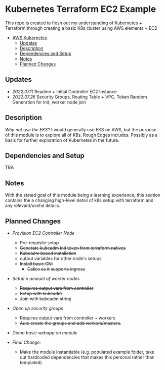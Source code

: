 # Kubernetes Terraform EC2 Example

This repo is created to flesh out my understanding of Kubernetes + Terraform through creating a basic K8s cluster using AWS elements + EC2

<!-- TOC -->

- [AWS Kubernetes](#aws-kubernetes)
  - [Updates](#updates)
  - [Description](#description)
  - [Dependencies and Setup](#dependencies-and-setup)
  - [Notes](#notes)
  - [Planned Changes](#planned-changes)

<!-- /TOC -->

## Updates

- *2022.07.11* Readme + Initial Controller EC2 Instance
- *2022.07.26* Security Groups, Routing Table + VPC, Token Random Generation for Init, worker node join

## Description

*Why not use the EKS?*
I would generally use EKS on AWS, but the purpose of this module is to explore all of K8s, Rough Edges includes. Possibly as a basis for further exploration of Kubernetes in the future.

## Dependencies and Setup

TBA

## Notes

With the stated goal of this module being a learning experience, this section contains the a changing high-level detail of k8s setup with terraform and any relevant/useful details.

## Planned Changes

- *Provision EC2 Controller Node*
  - ~~Pre-requisite setup~~
  - ~~Generate kubeadm init token from terraform natives~~
  - ~~Kubeadm based installation~~
  - output variables for other node's setups
  - ~~Install basic CNI~~
    - ~~Calico as it supports ingress~~
- *Setup n amount of worker nodes*
  - ~~Requires output vars from controller~~
  - ~~Setup with kubeadm~~
  - ~~Join with kubeadm string~~
- *Open up security groups*
  - Requires output vars from controller + workers
  - ~~Auto create the groups and add workers/masters.~~

- *Demo basic webapp on module*
- *Final Change:*
  - Make the module instantiable (e.g. populated example folder, take out hardcoded dependencies that makes this personal rather than templated)